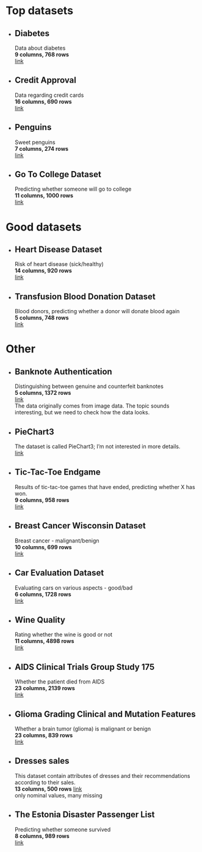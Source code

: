 # Top datasets

- ## Diabetes
    Data about diabetes  
    **9 columns, 768 rows**  
    [link](https://www.openml.org/search?type=data&sort=runs&status=active&qualities.NumberOfInstances=lte_1000&qualities.NumberOfClasses=%3D_2&id=37)

- ## Credit Approval
    Data regarding credit cards  
    **16 columns, 690 rows**  
    [link](https://www.openml.org/search?type=data&sort=runs&status=active&qualities.NumberOfInstances=lte_1000&qualities.NumberOfClasses=%3D_2&id=29)  

- ## Penguins
    Sweet penguins  
    **7 columns, 274 rows**  
    [link](https://www.kaggle.com/datasets/martaarroyo/palmer-penguins-for-binary-classification)  

- ## Go To College Dataset
    Predicting whether someone will go to college     
    **11 columns, 1000 rows**  
    [link](https://www.kaggle.com/datasets/saddamazyazy/go-to-college-dataset)  




# Good datasets

- ## Heart Disease Dataset
    Risk of heart disease (sick/healthy)  
    **14 columns, 920 rows**  
    [link](https://www.kaggle.com/code/ctlockhart3/uci-heart-disease-binary-classification)

- ## Transfusion Blood Donation Dataset
    Blood donors, predicting whether a donor will donate blood again  
    **5 columns, 748 rows**  
    [link](https://archive.ics.uci.edu/dataset/176/blood+transfusion+service+center)




  

# Other

- ## Banknote Authentication
    Distinguishing between genuine and counterfeit banknotes  
    **5 columns, 1372 rows**  
    [link](https://www.openml.org/search?type=data&sort=runs&status=active&qualities.NumberOfInstances=between_1000_10000&qualities.NumberOfClasses=%3D_2&id=1462)  
    The data originally comes from image data. The topic sounds interesting, but we need to check how the data looks.

- ## PieChart3
    The dataset is called PieChart3; I’m not interested in more details.  
    [link](https://www.openml.org/search?type=data&sort=runs&status=active&qualities.NumberOfInstances=between_1000_10000&qualities.NumberOfClasses=%3D_2&id=1453)

- ## Tic-Tac-Toe Endgame
    Results of tic-tac-toe games that have ended, predicting whether X has won.  
    **9 columns, 958 rows**  
    [link](https://archive.ics.uci.edu/dataset/101/tic+tac+toe+endgame)

- ## Breast Cancer Wisconsin Dataset
    Breast cancer - malignant/benign  
    **10 columns, 699 rows**  
    [link](https://archive.ics.uci.edu/dataset/17/breast+cancer+wisconsin+diagnostic)

- ## Car Evaluation Dataset
    Evaluating cars on various aspects - good/bad  
    **6 columns, 1728 rows**  
    [link](https://archive.ics.uci.edu/dataset/19/car+evaluation)

- ## Wine Quality
    Rating whether the wine is good or not  
    **11 columns, 4898 rows**  
    [link](https://archive.ics.uci.edu/dataset/186/wine+quality)

- ## AIDS Clinical Trials Group Study 175
    Whether the patient died from AIDS  
    **23 columns, 2139 rows**  
    [link](https://archive.ics.uci.edu/dataset/890/aids+clinical+trials+group+study+175)

- ## Glioma Grading Clinical and Mutation Features
    Whether a brain tumor (glioma) is malignant or benign  
    **23 columns, 839 rows**  
    [link](https://archive.ics.uci.edu/dataset/759/glioma+grading+clinical+and+mutation+features+dataset)
   
- ## Dresses sales
    This dataset contain attributes of dresses and their recommendations according to their sales.  
    **13 columns, 500 rows** 
    [link](https://www.openml.org/search?type=data&sort=qualities.NumberOfFeatures&status=active&qualities.NumberOfClasses=%3D_2&order=asc&qualities.NumberOfInstances=lte_1000&id=23381)  
    only nominal values, many missing

- ## The Estonia Disaster Passenger List
    Predicting whether someone survived     
    **8 columns, 989 rows**  
    [link](https://www.kaggle.com/datasets/christianlillelund/passenger-list-for-the-estonia-ferry-disaster/data)  
    
    
    